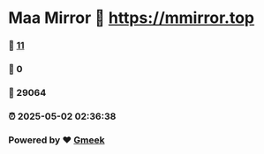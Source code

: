 # Maa Mirror :link: https://mmirror.top 
### :page_facing_up: [11](https://mmirror.top/tag.html) 
### :speech_balloon: 0 
### :hibiscus: 29064 
### :alarm_clock: 2025-05-02 02:36:38 
### Powered by :heart: [Gmeek](https://github.com/Meekdai/Gmeek)

